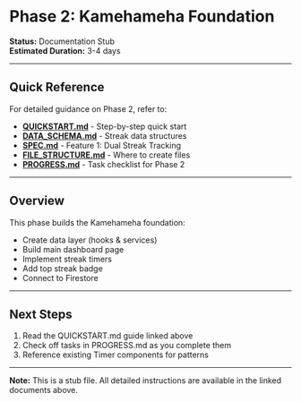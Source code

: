 # Phase 2: Kamehameha Foundation

**Status:** Documentation Stub  
**Estimated Duration:** 3-4 days

---

## Quick Reference

For detailed guidance on Phase 2, refer to:

- **[QUICKSTART.md](../QUICKSTART.md#phase-2-foundation)** - Step-by-step quick start
- **[DATA_SCHEMA.md](../DATA_SCHEMA.md)** - Streak data structures
- **[SPEC.md](../SPEC.md)** - Feature 1: Dual Streak Tracking
- **[FILE_STRUCTURE.md](../FILE_STRUCTURE.md)** - Where to create files
- **[PROGRESS.md](../PROGRESS.md)** - Task checklist for Phase 2

---

## Overview

This phase builds the Kamehameha foundation:
- Create data layer (hooks & services)
- Build main dashboard page
- Implement streak timers
- Add top streak badge
- Connect to Firestore

---

## Next Steps

1. Read the QUICKSTART.md guide linked above
2. Check off tasks in PROGRESS.md as you complete them
3. Reference existing Timer components for patterns

---

**Note:** This is a stub file. All detailed instructions are available in the linked documents above.


